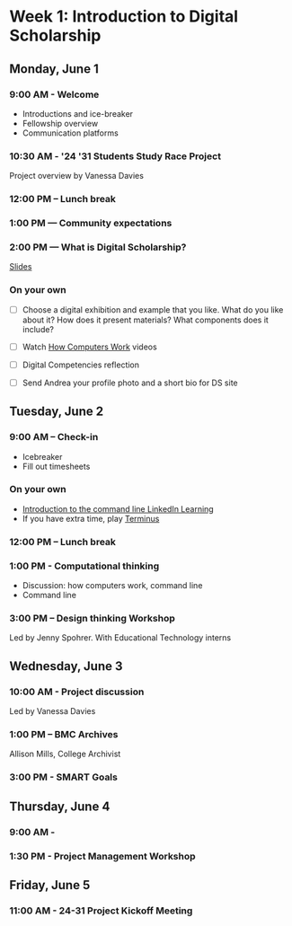 
# Week 1: Introduction to Digital Scholarship

## Monday, June 1

### 9:00 AM - Welcome
- Introductions and ice-breaker
- Fellowship overview
- Communication platforms

### 10:30 AM - '24 '31 Students Study Race Project
Project overview by Vanessa Davies

### 12:00 PM – Lunch break

### 1:00 PM — Community expectations

### 2:00 PM — What is Digital Scholarship?
[Slides](https://brynmawr-my.sharepoint.com/:p:/g/personal/amcgrath1_brynmawr_edu/EZMYcvVDa0pGid-DiYQf90gBxhrc9PtVGid3OjvJuheKMQ?e=xfvPWi)

### On your own
- [ ] Choose a digital exhibition and example that you like. What do you like about it? How does it present materials? What components does it include?
- [ ] Watch [How Computers Work](https://www.khanacademy.org/computing/computer-science/how-computers-work2/v/khan-academy-and-codeorg-introducing-how-computers-work) videos
- [ ] Digital Competencies reflection
- [ ] Send Andrea your profile photo and a short bio for DS site


## Tuesday, June 2

### 9:00 AM – Check-in
- Icebreaker
- Fill out timesheets

### On your own

- [Introduction to the command line LinkedIn Learning](https://www.linkedin.com/learning/learning-linux-command-line-2/)
- If you have extra time, play [Terminus](https://web.mit.edu/mprat/Public/web/Terminus/Web/main.html)

### 12:00 PM – Lunch break

### 1:00 PM - Computational thinking

- Discussion: how computers work, command line
- Command line 

### 3:00 PM – Design thinking Workshop
Led by Jenny Spohrer. With Educational Technology interns



## Wednesday, June 3

### 10:00 AM - Project discussion

Led by Vanessa Davies 

### 1:00 PM – BMC Archives

Allison Mills, College Archivist

### 3:00 PM - SMART Goals



## Thursday, June 4

### 9:00 AM - 

### 1:30 PM - Project Management Workshop



## Friday, June 5

### 11:00 AM - 24-31 Project Kickoff Meeting

